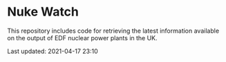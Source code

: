 # Nuke Watch

This repository includes code for retrieving the latest information available on the output of EDF nuclear power plants in the UK.

Last updated: 2021-04-17 23:10